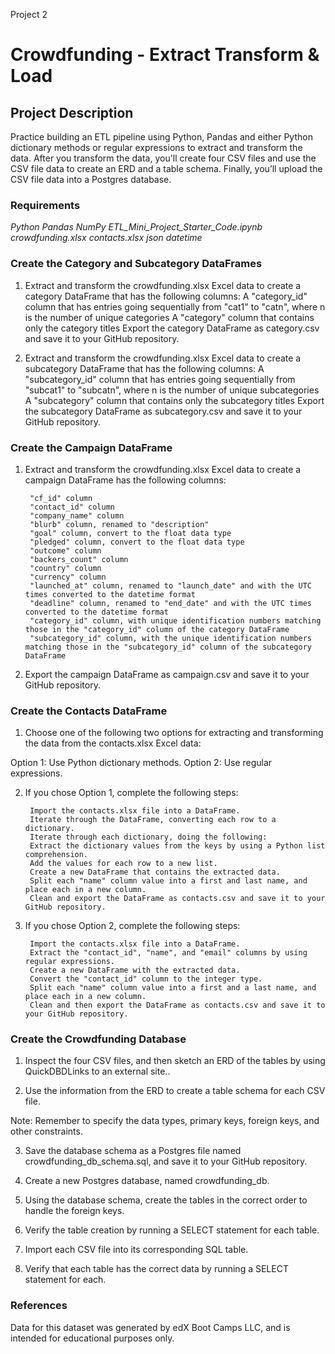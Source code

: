Project 2
# Crowdfunding - Extract Transform & Load

## Project Description

Practice building an ETL pipeline using Python, Pandas and either Python dictionary methods or regular expressions to extract and transform the data. After you transform the data, you'll create four CSV files and use the CSV file data to create an ERD and a table schema. Finally, you’ll upload the CSV file data into a Postgres database.

### Requirements

*Python*
*Pandas*
*NumPy*
*ETL_Mini_Project_Starter_Code.ipynb* 
*crowdfunding.xlsx* 
*contacts.xlsx* 
*json*
*datetime*

### Create the Category and Subcategory DataFrames

1. Extract and transform the crowdfunding.xlsx Excel data to create a category DataFrame that has the following columns:
A "category_id" column that has entries going sequentially from "cat1" to "catn", where n is the number of unique categories
A "category" column that contains only the category titles 
Export the category DataFrame as category.csv and save it to your GitHub repository.

2. Extract and transform the crowdfunding.xlsx Excel data to create a subcategory DataFrame that has the following columns:
A "subcategory_id" column that has entries going sequentially from "subcat1" to "subcatn", where n is the number of unique subcategories
A "subcategory" column that contains only the subcategory titles
Export the subcategory DataFrame as subcategory.csv and save it to your GitHub repository.

### Create the Campaign DataFrame

1. Extract and transform the crowdfunding.xlsx Excel data to create a campaign DataFrame has the following columns:

        "cf_id" column
        "contact_id" column
        "company_name" column
        "blurb" column, renamed to "description"
        "goal" column, convert to the float data type
        "pledged" column, convert to the float data type
        "outcome" column
        "backers_count" column
        "country" column
        "currency" column
        "launched_at" column, renamed to "launch_date" and with the UTC times converted to the datetime format
        "deadline" column, renamed to "end_date" and with the UTC times converted to the datetime format
        "category_id" column, with unique identification numbers matching those in the "category_id" column of the category DataFrame
        "subcategory_id" column, with the unique identification numbers matching those in the "subcategory_id" column of the subcategory DataFrame

2. Export the campaign DataFrame as campaign.csv and save it to your GitHub repository.       

### Create the Contacts DataFrame

1. Choose one of the following two options for extracting and transforming the data from the contacts.xlsx Excel data:

Option 1: Use Python dictionary methods.
Option 2: Use regular expressions.

2. If you chose Option 1, complete the following steps:

        Import the contacts.xlsx file into a DataFrame.
        Iterate through the DataFrame, converting each row to a dictionary.
        Iterate through each dictionary, doing the following:
        Extract the dictionary values from the keys by using a Python list comprehension.
        Add the values for each row to a new list.
        Create a new DataFrame that contains the extracted data.
        Split each "name" column value into a first and last name, and place each in a new column.
        Clean and export the DataFrame as contacts.csv and save it to your GitHub repository.

3. If you chose Option 2, complete the following steps:

        Import the contacts.xlsx file into a DataFrame.
        Extract the "contact_id", "name", and "email" columns by using regular expressions.
        Create a new DataFrame with the extracted data.
        Convert the "contact_id" column to the integer type.
        Split each "name" column value into a first and a last name, and place each in a new column.
        Clean and then export the DataFrame as contacts.csv and save it to your GitHub repository.

### Create the Crowdfunding Database 

1. Inspect the four CSV files, and then sketch an ERD of the tables by using QuickDBDLinks to an external site..

2. Use the information from the ERD to create a table schema for each CSV file.

Note: Remember to specify the data types, primary keys, foreign keys, and other constraints.

3. Save the database schema as a Postgres file named crowdfunding_db_schema.sql, and save it to your GitHub repository.

4. Create a new Postgres database, named crowdfunding_db.

5. Using the database schema, create the tables in the correct order to handle the foreign keys.

6. Verify the table creation by running a SELECT statement for each table.

7. Import each CSV file into its corresponding SQL table.

8. Verify that each table has the correct data by running a SELECT statement for each.

### References
Data for this dataset was generated by edX Boot Camps LLC, and is intended for educational purposes only.